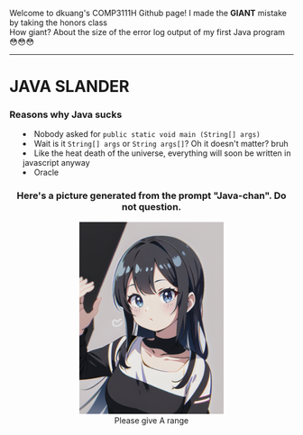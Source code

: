 Welcome to dkuang's COMP3111H Github page!
I made the <b>GIANT</b> mistake by taking the honors class
<br>
How giant? About the size of the error log output of my first Java program 
😳😳😳
<br>
<hr>
<h1>JAVA SLANDER</h1>
<h3>Reasons why Java sucks</h3>
<ul style="list-style-position: inside;">
<li>Nobody asked for <code>public static void main (String[] args)</code></li>
<li>Wait is it <code>String[] args</code> or <code>String args[]</code>? Oh it doesn't matter? bruh</li>
<li>Like the heat death of the universe, everything will soon be written in javascript anyway</li>
<li>Oracle</li>
</ul>
<h3 align="center">Here's a picture generated from the prompt "Java-chan". Do not question.</h3>
<p align="center"><img src="weeb.jpg" width="256" alt="weeb"><br>Please give A range</p>
<br>
